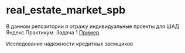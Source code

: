 # real_estate_market_spb
В данном репозитории я отражу индивидуальные проекты для ШАД Яндекс.Практикум.
Задача 1 
[Пример](https://nbviewer.jupyter.org/github/mksmandrik/real_estate_market_spb/blob/main/%D0%9C%D0%95%D0%93%D0%90%D0%9B%D0%90%D0%98%CC%86%D0%9D%D0%A4%D0%98%D0%9D%D0%90%D0%9B.ipynb)

Исследование надежности кредитных заемщиков


